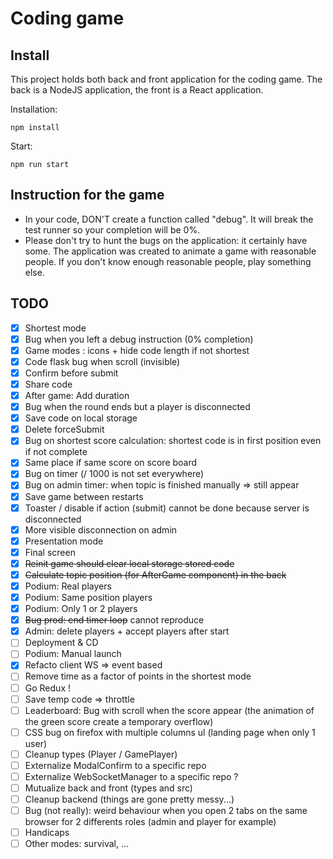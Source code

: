 # Coding game

## Install
This project holds both back and front application for the coding game.
The back is a NodeJS application, the front is a React application.

Installation:
```shell
npm install
```
Start:
```shell
npm run start
```

## Instruction for the game
- In your code, DON'T create a function called "debug". It will break the test runner so your completion will be 0%.
- Please don't try to hunt the bugs on the application: it certainly have some.
The application was created to animate a game with reasonable people.
If you don't know enough reasonable people, play something else.

## TODO
- [x] Shortest mode
- [x] Bug when you left a debug instruction (0% completion)
- [x] Game modes : icons + hide code length if not shortest
- [x] Code flask bug when scroll (invisible)
- [x] Confirm before submit
- [x] Share code
- [x] After game: Add duration
- [x] Bug when the round ends but a player is disconnected
- [x] Save code on local storage
- [x] Delete forceSubmit
- [x] Bug on shortest score calculation: shortest code is in first position even if not complete
- [x] Same place if same score on score board
- [x] Bug on timer (/ 1000 is not set everywhere)
- [x] Bug on admin timer: when topic is finished manually => still appear
- [x] Save game between restarts
- [x] Toaster / disable if action (submit) cannot be done because server is disconnected
- [x] More visible disconnection on admin
- [x] Presentation mode
- [x] Final screen
- [x] ~~Reinit game should clear local storage stored code~~
- [x] ~~Calculate topic position (for AfterGame component) in the back~~
- [x] Podium: Real players
- [x] Podium: Same position players
- [x] Podium: Only 1 or 2 players
- [x] ~~Bug prod: end timer loop~~ cannot reproduce
- [x] Admin: delete players + accept players after start
- [ ] Deployment & CD
- [ ] Podium: Manual launch
- [x] Refacto client WS => event based
- [ ] Remove time as a factor of points in the shortest mode
- [ ] Go Redux !
- [ ] Save temp code => throttle
- [ ] Leaderboard: Bug with scroll when the score appear (the animation of the green score create a temporary overflow)
- [ ] CSS bug on firefox with multiple columns ul (landing page when only 1 user)
- [ ] Cleanup types (Player / GamePlayer)
- [ ] Externalize ModalConfirm to a specific repo
- [ ] Externalize WebSocketManager to a specific repo ?
- [ ] Mutualize back and front (types and src)
- [ ] Cleanup backend (things are gone pretty messy...)
- [ ] Bug (not really): weird behaviour when you open 2 tabs on the same browser for 2 differents roles (admin and player for example)
- [ ] Handicaps
- [ ] Other modes: survival, ...
